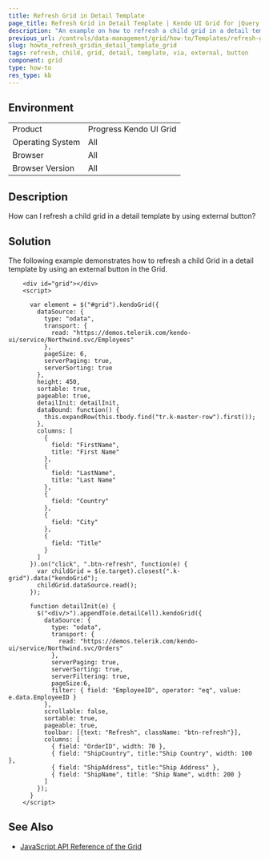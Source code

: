 ```yaml
---
title: Refresh Grid in Detail Template
page_title: Refresh Grid in Detail Template | Kendo UI Grid for jQuery
description: "An example on how to refresh a child grid in a detail template by using external button."
previous_url: /controls/data-management/grid/how-to/Templates/refresh-grid-in-detail-template
slug: howto_refresh_gridin_detail_template_grid
tags: refresh, child, grid, detail, template, via, external, button
component: grid
type: how-to
res_type: kb
---
```


## Environment

<table>
 <tr>
  <td>Product</td>
  <td>Progress Kendo UI Grid</td>
 </tr>
 <tr>
  <td>Operating System</td>
  <td>All</td>
 </tr>
 <tr>
  <td>Browser</td>
  <td>All</td>
 </tr>
 <tr>
  <td>Browser Version</td>
  <td>All</td>
 </tr>
</table>

## Description

How can I refresh a child grid in a detail template by using external button?

## Solution

The following example demonstrates how to refresh a child Grid in a detail template by using an external button in the Grid.

```dojo
    <div id="grid"></div>
    <script>

      var element = $("#grid").kendoGrid({
        dataSource: {
          type: "odata",
          transport: {
            read: "https://demos.telerik.com/kendo-ui/service/Northwind.svc/Employees"
          },
          pageSize: 6,
          serverPaging: true,
          serverSorting: true
        },
        height: 450,
        sortable: true,
        pageable: true,
        detailInit: detailInit,
        dataBound: function() {
          this.expandRow(this.tbody.find("tr.k-master-row").first());
        },
        columns: [
          {
            field: "FirstName",
            title: "First Name"
          },
          {
            field: "LastName",
            title: "Last Name"
          },
          {
            field: "Country"
          },
          {
            field: "City"
          },
          {
            field: "Title"
          }
        ]
      }).on("click", ".btn-refresh", function(e) {
        var childGrid = $(e.target).closest(".k-grid").data("kendoGrid");
        childGrid.dataSource.read();
      });

      function detailInit(e) {
        $("<div/>").appendTo(e.detailCell).kendoGrid({
          dataSource: {
            type: "odata",
            transport: {
              read: "https://demos.telerik.com/kendo-ui/service/Northwind.svc/Orders"
            },
            serverPaging: true,
            serverSorting: true,
            serverFiltering: true,
            pageSize:6,
            filter: { field: "EmployeeID", operator: "eq", value: e.data.EmployeeID }
          },
          scrollable: false,
          sortable: true,
          pageable: true,
          toolbar: [{text: "Refresh", className: "btn-refresh"}],
          columns: [
            { field: "OrderID", width: 70 },
            { field: "ShipCountry", title:"Ship Country", width: 100 },
            { field: "ShipAddress", title:"Ship Address" },
            { field: "ShipName", title: "Ship Name", width: 200 }
          ]
        });
      }
    </script>
```

## See Also

* [JavaScript API Reference of the Grid](/api/javascript/ui/grid)
